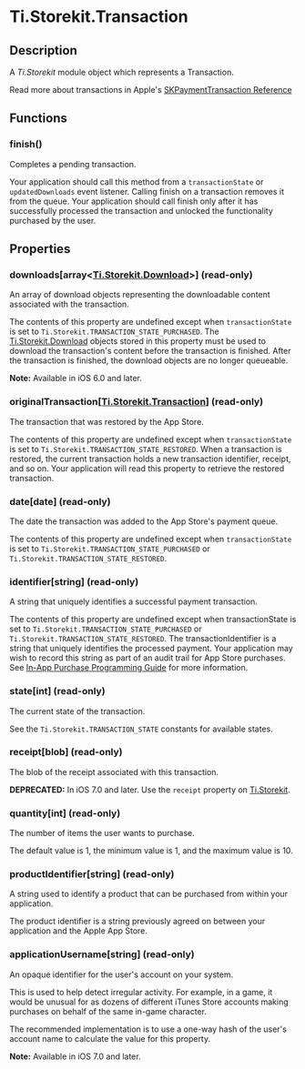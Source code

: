 # Ti.Storekit.Transaction

## Description

A _Ti.Storekit_ module object which represents a Transaction.

Read more about transactions in Apple's [SKPaymentTransaction Reference](https://developer.apple.com/library/ios/documentation/StoreKit/Reference/SKPaymentTransaction_Class/Reference/Reference.html)

## Functions

### finish()

Completes a pending transaction.

Your application should call this method from a `transactionState` or `updatedDownloads` event listener. Calling finish on a transaction removes it from the queue. Your application should call finish only after it has successfully processed the transaction and unlocked the functionality purchased by the user.

## Properties

### downloads[array<[Ti.Storekit.Download][]>] (read-only)

An array of download objects representing the downloadable content associated with the transaction.

The contents of this property are undefined except when `transactionState` is set to `Ti.Storekit.TRANSACTION_STATE_PURCHASED`. The [Ti.Storekit.Download][] objects stored in this property must be used to download the transaction's content before the transaction is finished. After the transaction is finished, the download objects are no longer queueable.

**Note:** Available in iOS 6.0 and later.

### originalTransaction[[Ti.Storekit.Transaction][]] (read-only)

The transaction that was restored by the App Store.

The contents of this property are undefined except when `transactionState` is set to `Ti.Storekit.TRANSACTION_STATE_RESTORED`. When a transaction is restored, the current transaction holds a new transaction identifier, receipt, and so on. Your application will read this property to retrieve the restored transaction.

### date[date] (read-only)

The date the transaction was added to the App Store's payment queue.

The contents of this property are undefined except when `transactionState` is set to `Ti.Storekit.TRANSACTION_STATE_PURCHASED` or `Ti.Storekit.TRANSACTION_STATE_RESTORED`.

### identifier[string] (read-only)

A string that uniquely identifies a successful payment transaction.

The contents of this property are undefined except when transactionState is set to `Ti.Storekit.TRANSACTION_STATE_PURCHASED` or `Ti.Storekit.TRANSACTION_STATE_RESTORED`. The transactionIdentifier is a string that uniquely identifies the processed payment. Your application may wish to record this string as part of an audit trail for App Store purchases. See [In-App Purchase Programming Guide](https://developer.apple.com/library/ios/documentation/NetworkingInternet/Conceptual/StoreKitGuide/Introduction.html#//apple_ref/doc/uid/TP40008267) for more information.

### state[int] (read-only)

The current state of the transaction.

See the `Ti.Storekit.TRANSACTION_STATE` constants for available states.

### receipt[blob] (read-only)

The blob of the receipt associated with this transaction.

**DEPRECATED:** In iOS 7.0 and later. Use the `receipt` property on [Ti.Storekit][].

### quantity[int] (read-only)

The number of items the user wants to purchase.

The default value is 1, the minimum value is 1, and the maximum value is 10.

### productIdentifier[string] (read-only)

A string used to identify a product that can be purchased from within your application.

The product identifier is a string previously agreed on between your application and the Apple App Store.

### applicationUsername[string] (read-only)

An opaque identifier for the user's account on your system.

This is used to help detect irregular activity. For example, in a game, it would be unusual for as dozens of different iTunes Store accounts making purchases on behalf of the same in-game character.

The recommended implementation is to use a one-way hash of the user's account name to calculate the value for this property.

**Note:** Available in iOS 7.0 and later.


[Ti.Storekit]: index.html
[Ti.Storekit.Download]: download.html
[Ti.Storekit.Transaction]: transaction.html